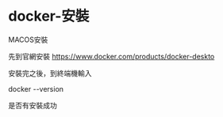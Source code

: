 # docker-安裝

MACOS安裝 

先到官網安裝
https://www.docker.com/products/docker-deskto


安裝完之後，到終端機輸入

docker --version

是否有安裝成功


